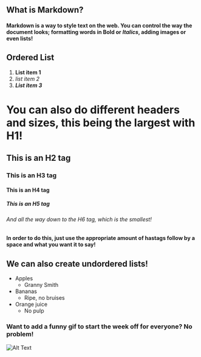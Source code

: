 ## What is Markdown?
#### Markdown is a way to style text on the web. You can control the way the document looks; formatting words in **Bold** or *Italics*, adding images or even lists!

## Ordered List

1. **List item 1**
2. *list item 2*
3. ***List item 3***

# You can also do different headers and sizes, this being the largest with H1!

## This is an H2 tag

### This is an H3 tag

#### This is an H4 tag

##### This is an H5 tag

###### And all the way down to the H6 tag, which is the smallest!

#### In order to do this, just use the appropriate amount of hastags follow by a space and what you want it to say!

## We can also create undordered lists! 

* Apples
  * Granny Smith 
* Bananas
  * Ripe, no bruises 
* Orange juice 
  * No pulp  

### Want to add a funny gif to start the week off for everyone? No problem!

![Alt Text](https://media.giphy.com/media/3o6fJbwYFe3SmVVQ4M/giphy.gif)
